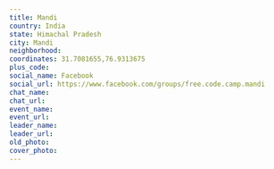 ```yaml
---
title: Mandi
country: India
state: Himachal Pradesh
city: Mandi
neighborhood: 
coordinates: 31.7081655,76.9313675
plus_code:
social_name: Facebook
social_url: https://www.facebook.com/groups/free.code.camp.mandi
chat_name:
chat_url:
event_name:
event_url:
leader_name:
leader_url:
old_photo: 
cover_photo:
---
```

